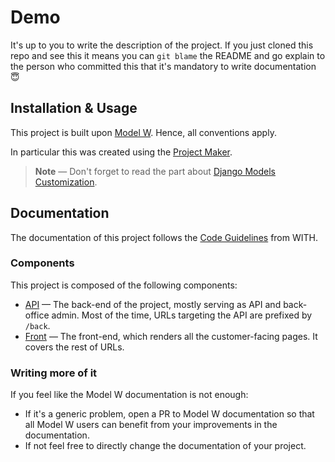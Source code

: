 # Demo

It's up to you to write the description of the project. If you just cloned this
repo and see this it means you can `git blame` the README and go explain to the
person who committed this that it's mandatory to write documentation 😇

## Installation & Usage

This project is built upon [Model W](https://model-w.rtfd.io/). Hence, all
conventions apply.

In particular this was created using the
[Project Maker](https://github.com/ModelW/project-maker).

> **Note** &mdash; Don't forget to read the part about
> [Django Models Customization](https://github.com/modelw/project-maker#django-models-customization).

## Documentation

The documentation of this project follows the
[Code Guidelines](https://with-codeguidelines.readthedocs-hosted.com/en/latest/documentation.html)
from WITH.

### Components

This project is composed of the following components:

-   [API](./api) &mdash; The back-end of the project, mostly serving as API and
    back-office admin. Most of the time, URLs targeting the API are prefixed by
    `/back`.
-   [Front](./front) &mdash; The front-end, which renders all the
    customer-facing pages. It covers the rest of URLs.

### Writing more of it

If you feel like the Model W documentation is not enough:

-   If it's a generic problem, open a PR to Model W documentation so that all
    Model W users can benefit from your improvements in the documentation.
-   If not feel free to directly change the documentation of your project.
